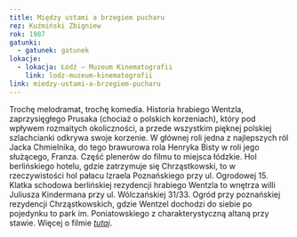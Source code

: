 ```yaml
---
title: Między ustami a brzegiem pucharu
rez: Kuźmiński Zbigniew
rok: 1987
gatunki: 
  - gatunek: gatunek
lokacje:
  - lokacja: Łódź – Muzeum Kinematografii
    link: lodz-muzeum-kinematografii
link: miedzy-ustami-a-brzegiem-pucharu
---
```

Trochę melodramat, trochę komedia. Historia hrabiego Wentzla, zaprzysięgłego Prusaka (chociaż o polskich korzeniach), który pod wpływem rozmaitych okoliczności, a przede wszystkim pięknej polskiej szlachcianki odkrywa swoje korzenie. W głównej roli jedna z najlepszych ról Jacka Chmielnika, do tego brawurowa rola Henryka Bisty w roli jego służącego, Franza.
Część plenerów do filmu to miejsca łódzkie. Hol berlińskiego hotelu, gdzie zatrzymuje się Chrząstkowski, to w rzeczywistości hol pałacu Izraela Poznańskiego przy ul. Ogrodowej 15. Klatka schodowa berlińskiej rezydencji hrabiego Wentzla to wnętrza willi Juliusza Kindermana przy ul. Wólczańskiej 31/33. Ogród przy poznańskiej rezydencji Chrząstkowskich, gdzie Wentzel dochodzi do siebie po pojedynku to park im. Poniatowskiego z charakterystyczną altaną przy stawie.
Więcej o filmie [*tutaj*](http://www.filmpolski.pl/fp/index.php?film=122290).
